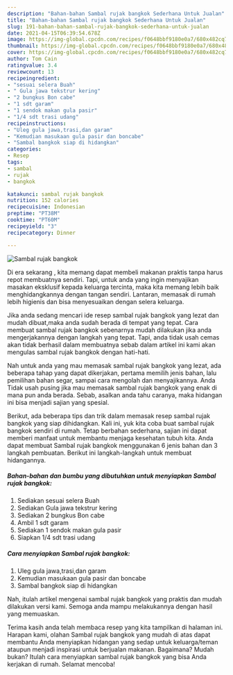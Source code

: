 ```yaml
---
description: "Bahan-bahan Sambal rujak bangkok Sederhana Untuk Jualan"
title: "Bahan-bahan Sambal rujak bangkok Sederhana Untuk Jualan"
slug: 191-bahan-bahan-sambal-rujak-bangkok-sederhana-untuk-jualan
date: 2021-04-15T06:39:54.678Z
image: https://img-global.cpcdn.com/recipes/f0648bbf9180e0a7/680x482cq70/sambal-rujak-bangkok-foto-resep-utama.jpg
thumbnail: https://img-global.cpcdn.com/recipes/f0648bbf9180e0a7/680x482cq70/sambal-rujak-bangkok-foto-resep-utama.jpg
cover: https://img-global.cpcdn.com/recipes/f0648bbf9180e0a7/680x482cq70/sambal-rujak-bangkok-foto-resep-utama.jpg
author: Tom Cain
ratingvalue: 3.4
reviewcount: 13
recipeingredient:
- "sesuai selera Buah"
- " Gula jawa tekstrur kering"
- "2 bungkus Bon cabe"
- "1 sdt garam"
- "1 sendok makan gula pasir"
- "1/4 sdt trasi udang"
recipeinstructions:
- "Uleg gula jawa,trasi,dan garam"
- "Kemudian masukaan gula pasir dan boncabe"
- "Sambal bangkok siap di hidangkan"
categories:
- Resep
tags:
- sambal
- rujak
- bangkok

katakunci: sambal rujak bangkok 
nutrition: 152 calories
recipecuisine: Indonesian
preptime: "PT38M"
cooktime: "PT60M"
recipeyield: "3"
recipecategory: Dinner

---
```



![Sambal rujak bangkok](https://img-global.cpcdn.com/recipes/f0648bbf9180e0a7/680x482cq70/sambal-rujak-bangkok-foto-resep-utama.jpg)

Di era  sekarang , kita memang dapat membeli makanan praktis tanpa harus repot membuatnya sendiri. Tapi, untuk anda yang ingin menyajikan masakan eksklusif kepada keluarga tercinta, maka kita memang lebih baik menghidangkannya dengan tangan sendiri. Lantaran, memasak di rumah lebih higienis dan bisa menyesuaikan dengan selera keluarga.

Jika anda sedang mencari ide resep sambal rujak bangkok yang lezat dan mudah dibuat,maka anda sudah berada di tempat yang tepat. Cara membuat sambal rujak bangkok  sebenarnya mudah dilakukan jika anda mengerjakannya dengan langkah yang tepat. Tapi, anda tidak usah cemas akan tidak berhasil dalam membuatnya 
sebab dalam artikel ini kami akan mengulas sambal rujak bangkok dengan hati-hati.  



Nah untuk anda yang mau memasak sambal rujak bangkok yang lezat, ada beberapa tahap yang dapat dikerjakan, pertama memilih jenis bahan, lalu pemilihan bahan segar, sampai cara mengolah dan menyajikannya. Anda Tidak usah pusing jika mau memasak sambal rujak bangkok yang enak di mana pun anda berada. Sebab, asalkan anda  tahu caranya, maka hidangan ini bisa menjadi sajian yang spesial.

Berikut, ada beberapa tips dan trik dalam memasak resep sambal rujak bangkok yang siap dihidangkan. Kali ini, yuk kita coba buat sambal rujak bangkok sendiri di rumah. Tetap berbahan sederhana, sajian ini dapat memberi manfaat untuk membantu menjaga kesehatan tubuh kita. Anda dapat membuat Sambal rujak bangkok menggunakan 6 jenis bahan dan 3 langkah pembuatan. Berikut ini langkah-langkah untuk membuat hidangannya.

<!--inarticleads1-->

##### Bahan-bahan dan bumbu yang dibutuhkan untuk menyiapkan Sambal rujak bangkok:

1. Sediakan sesuai selera Buah
1. Sediakan  Gula jawa tekstrur kering
1. Sediakan 2 bungkus Bon cabe
1. Ambil 1 sdt garam
1. Sediakan 1 sendok makan gula pasir
1. Siapkan 1/4 sdt trasi udang




<!--inarticleads2-->

##### Cara menyiapkan Sambal rujak bangkok:

1. Uleg gula jawa,trasi,dan garam
1. Kemudian masukaan gula pasir dan boncabe
1. Sambal bangkok siap di hidangkan




Nah, itulah artikel mengenai  sambal rujak bangkok  yang praktis dan mudah dilakukan versi kami. Semoga anda mampu melakukannya dengan hasil yang memuaskan. 

Terima kasih anda telah membaca resep yang kita tampilkan di halaman ini. Harapan kami, olahan  Sambal rujak bangkok yang mudah di atas dapat membantu Anda menyiapkan hidangan yang sedap untuk keluarga/teman ataupun menjadi inspirasi untuk berjualan makanan. Bagaimana? Mudah bukan? Itulah cara menyiapkan sambal rujak bangkok yang bisa Anda kerjakan di rumah. Selamat mencoba!

